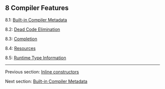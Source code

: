 ## 8 Compiler Features

8.1: [Built-in Compiler Metadata](cr-metadata.md)

8.2: [Dead Code Elimination](cr-dce.md)

8.3: [Completion](cr-completion.md)

8.4: [Resources](cr-resources.md)

8.5: [Runtime Type Information](cr-rtti.md)

---

Previous section: [Inline constructors](lf-inline-constructor.md)

Next section: [Built-in Compiler Metadata](cr-metadata.md)